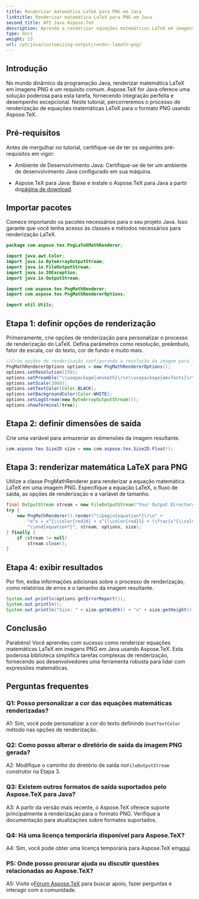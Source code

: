 ```yaml
---
title: Renderizar matemática LaTeX para PNG em Java
linktitle: Renderizar matemática LaTeX para PNG em Java
second_title: API Java Aspose.TeX
description: Aprenda a renderizar equações matemáticas LaTeX em imagens PNG em Java com Aspose.TeX. Guia passo a passo para integração perfeita e desempenho excepcional.
type: docs
weight: 13
url: /pt/java/customizing-output/render-lamath-png/
---
```

## Introdução

No mundo dinâmico da programação Java, renderizar matemática LaTeX em imagens PNG é um requisito comum. Aspose.TeX for Java oferece uma solução poderosa para esta tarefa, fornecendo integração perfeita e desempenho excepcional. Neste tutorial, percorreremos o processo de renderização de equações matemáticas LaTeX para o formato PNG usando Aspose.TeX.

## Pré-requisitos

Antes de mergulhar no tutorial, certifique-se de ter os seguintes pré-requisitos em vigor:

- Ambiente de Desenvolvimento Java: Certifique-se de ter um ambiente de desenvolvimento Java configurado em sua máquina.

-  Aspose.TeX para Java: Baixe e instale o Aspose.TeX para Java a partir do[página de download](https://releases.aspose.com/tex/java/).

## Importar pacotes

Comece importando os pacotes necessários para o seu projeto Java. Isso garante que você tenha acesso às classes e métodos necessários para renderização LaTeX.

```java
package com.aspose.tex.PngLaTeXMathRenderer;

import java.awt.Color;
import java.io.ByteArrayOutputStream;
import java.io.FileOutputStream;
import java.io.IOException;
import java.io.OutputStream;

import com.aspose.tex.PngMathRenderer;
import com.aspose.tex.PngMathRendererOptions;

import util.Utils;
```

## Etapa 1: definir opções de renderização

Primeiramente, crie opções de renderização para personalizar o processo de renderização do LaTeX. Defina parâmetros como resolução, preâmbulo, fator de escala, cor do texto, cor de fundo e muito mais.

```java
//Crie opções de renderização configurando a resolução da imagem para 150 dpi.
PngMathRendererOptions options = new PngMathRendererOptions();
options.setResolution(150);
options.setPreamble("\\usepackage{amsmath}\r\n\\usepackage{amsfonts}\r\n\\usepackage{amssymb}\r\n\\usepackage{color}");
options.setScale(3000);
options.setTextColor(Color.BLACK);
options.setBackgroundColor(Color.WHITE);
options.setLogStream(new ByteArrayOutputStream());
options.showTerminal(true);
```

## Etapa 2: definir dimensões de saída

Crie uma variável para armazenar as dimensões da imagem resultante.

```java
com.aspose.tex.Size2D size = new com.aspose.tex.Size2D.Float();
```

## Etapa 3: renderizar matemática LaTeX para PNG

Utilize a classe PngMathRenderer para renderizar a equação matemática LaTeX em uma imagem PNG. Especifique a equação LaTeX, o fluxo de saída, as opções de renderização e a variável de tamanho.

```java
final OutputStream stream = new FileOutputStream("Your Output Directory" + "math-formula.png");
try {
    new PngMathRenderer().render("\\begin{equation*}\r\n" +
        "e^x = x^{\\color{red}0} + x^{\\color{red}1} + \\frac{x^{\\color{red}2}}{2} + \\frac{x^{\\color{red}3}}{6} + \\cdots = \\sum_{n\\geq 0} \\frac{x^{\\color{red}n}}{n!}\r\n" +
        "\\end{equation*}", stream, options, size);
} finally {
    if (stream != null)
        stream.close();
}
```

## Etapa 4: exibir resultados

Por fim, exiba informações adicionais sobre o processo de renderização, como relatórios de erros e o tamanho da imagem resultante.

```java
System.out.println(options.getErrorReport());
System.out.println();
System.out.println("Size: " + size.getWidth() + "x" + size.getHeight());
```

## Conclusão

Parabéns! Você aprendeu com sucesso como renderizar equações matemáticas LaTeX em imagens PNG em Java usando Aspose.TeX. Esta poderosa biblioteca simplifica tarefas complexas de renderização, fornecendo aos desenvolvedores uma ferramenta robusta para lidar com expressões matemáticas.

## Perguntas frequentes

### Q1: Posso personalizar a cor das equações matemáticas renderizadas?

 A1: Sim, você pode personalizar a cor do texto definindo o`setTextColor` método nas opções de renderização.

### Q2: Como posso alterar o diretório de saída da imagem PNG gerada?

 A2: Modifique o caminho do diretório de saída no`FileOutputStream` construtor na Etapa 3.

### Q3: Existem outros formatos de saída suportados pelo Aspose.TeX para Java?

A3: A partir da versão mais recente, o Aspose.TeX oferece suporte principalmente à renderização para o formato PNG. Verifique a documentação para atualizações sobre formatos suportados.

### Q4: Há uma licença temporária disponível para Aspose.TeX?

 A4: Sim, você pode obter uma licença temporária para Aspose.TeX em[aqui](https://purchase.aspose.com/temporary-license/).

### P5: Onde posso procurar ajuda ou discutir questões relacionadas ao Aspose.TeX?

 A5: Visite o[Fórum Aspose.TeX](https://forum.aspose.com/c/tex/47) para buscar apoio, fazer perguntas e interagir com a comunidade.